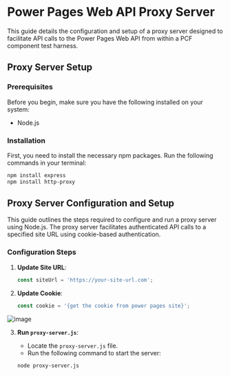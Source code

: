 # Power Pages Web API Proxy Server

This guide details the configuration and setup of a proxy server designed to facilitate API calls to the Power Pages Web API from within a PCF component test harness.

## Proxy Server Setup

### Prerequisites

Before you begin, make sure you have the following installed on your system:

- Node.js

### Installation

First, you need to install the necessary npm packages. Run the following commands in your terminal:

```sh
npm install express
npm install http-proxy
```

## Proxy Server Configuration and Setup

This guide outlines the steps required to configure and run a proxy server using Node.js. The proxy server facilitates authenticated API calls to a specified site URL using cookie-based authentication.

### Configuration Steps

1. **Update Site URL**:

   ```javascript
   const siteUrl = 'https://your-site-url.com';
   ```

2. **Update Cookie**:

   ```javascript
   const cookie = '{get the cookie from power pages site}';
   ```

![image](https://github.com/Munendra7/Power-Platform/assets/89851958/3961310e-1d50-4e49-8640-904af268c7ca)


3. **Run `proxy-server.js`**:
   - Locate the `proxy-server.js` file.
   - Run the following command to start the server:

   ```sh
   node proxy-server.js
   ```
